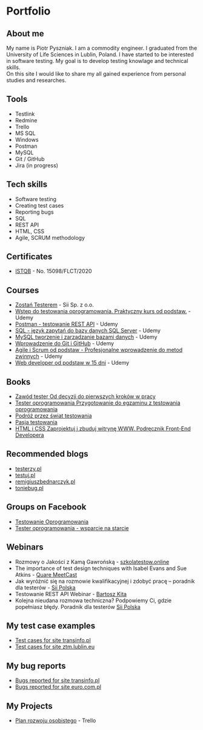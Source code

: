 # Portfolio

## About me

My name is Piotr Pyszniak. I am a commodity engineer. I graduated from the University of Life Sciences in Lublin, Poland. I have started to be interested in software testing. My goal is to develop testing knowlage and technical skills.  
On this site I would like to share my all gained experience from personal studies and researches.

## Tools

* Testlink
* Redmine
* Trello
* MS SQL
* Windows
* Postman
* MySQL
* Git / GitHub
* Jira (in progress)

## Tech skills

* Software testing
* Creating test cases
* Reporting bugs
* SQL
* REST API
* HTML, CSS
* Agile, SCRUM methodology

## Certificates

* [ISTQB](https://drive.google.com/file/d/1d_DvwHu0HTr1cnRanlqHRKmXCGZeK608/view?usp=sharing) - No. 15098/FLCT/2020

## Courses

* [Zostań Testerem](https://drive.google.com/file/d/1OzbCg-pwdSv6uD6rKVmcPWoYATDBaBzN/view?usp=sharing) - Sii Sp. z o.o.
* [Wstęp do testowania oprogramowania. Praktyczny kurs od podstaw.](https://www.udemy.com/course/wstep-do-testowania-oprogramowania/) - Udemy
* [Postman - testowanie REST API](https://www.udemy.com/course/kurs-postman/) - Udemy
* [SQL - język zapytań do bazy danych SQL Server](https://www.udemy.com/course/kurs-sql/) - Udemy
* [MySQL tworzenie i zarządzanie bazami danych](https://www.udemy.com/course/mysql-tworzenie-i-zarzadzanie-bazami-danych/) - Udemy
* [Wprowadzenie do Git i GitHub](https://www.udemy.com/course/kurs-git-i-github-od-podstaw/) - Udemy
* [Agile i Scrum od podstaw - Profesjonalne wprowadzenie do metod zwinnych](https://www.udemy.com/course/agile-i-scrum-od-podstaw/) - Udemy
* [Web developer od podstaw w 15 dni](https://www.udemy.com/course/kurs-web-developer-od-podstaw-w-15-dni/) - Udemy


## Books

* [Zawód tester Od decyzji do pierwszych kroków w pracy](https://ksiegarnia.pwn.pl/Zawod-tester,138870798,p.html)
* [Tester oprogramowania Przygotowanie do egzaminu z testowania oprogramowania](https://ksiegarnia.pwn.pl/Tester-oprogramowania-Przygotowanie-do-egzaminu-z-testowania-oprogramowania,84913544,p.html)
* [Podróż przez świat testowania](https://www.funwithbugs.com/store/)
* [Pasja testowania](https://helion.pl/ksiazki/pasja-testowania-wydanie-ii-rozszerzone-krzysztof-jadczyk,paste2.htm#format/d)
* [HTML i CSS Zaprojektuj i zbuduj witrynę WWW. Podręcznik Front-End Developera](https://helion.pl/ksiazki/html-i-css-zaprojektuj-i-zbuduj-witryne-www-podrecznik-front-end-developera-jon-duckett,htcswv.htm#format/d)

## Recommended blogs

* [testerzy.pl](https://testerzy.pl)
* [testuj.pl](https://testuj.pl/blog)
* [remigiuszbednarczyk.pl](https://remigiuszbednarczyk.pl)
* [toniebug.pl](https://www.toniebug.pl)

## Groups on Facebook

* [Testowanie Oprogramowania](https://www.facebook.com/groups/TestowanieOprogramowania)
* [Tester oprogramowania - wsparcie na starcie](https://www.facebook.com/groups/testeroprogramowania)

## Webinars

* Rozmowy o Jakości z Kamą Gawrońską - [szkolatestow.online](https://szkolatestow.online/)
* The importance of test design techniques with Isabel Evans and Sue Atkins - [Quare MeetCast](https://www.meetup.com/pl-PL/Quare-MeetCast/events/272951901/)
* Jak wyróżnić się na rozmowie kwalifikacyjnej i zdobyć pracę – poradnik dla testerów - [Sii Polska](https://siipolska.clickmeeting.com/474387632/ended)
* Testowanie REST API Webinar - [Bartosz Kita](https://testowaniebackendu.pl/)
* Kolejna nieudana rozmowa techniczna? Podpowiemy Ci, gdzie popełniasz błędy. Poradnik dla testerów [Sii Polska](https://siipolska.clickmeeting.com/619144534/ended)


## My test case examples

* [Test cases for site transinfo.pl](https://drive.google.com/file/d/15RcbiwH3jjuI1Nh5CeXsltNmbPVvVslQ/view?usp=sharing)
* [Test cases for site ztm.lublin.eu](https://drive.google.com/file/d/1bgnCp_XACZQ6gf87BHQxWGf9Rbser4vV/view?usp=sharing)

## My bug reports

* [Bugs reported for site transinfo.pl](https://drive.google.com/file/d/1SbI8Eh0P6-BEElPsIB_jH1-MtWHvxydJ/view?usp=sharing)
* [Bugs reported for site euro.com.pl](https://drive.google.com/file/d/17IPULrTQV8lwvQ0PEl76qWOdkTw-scWL/view?usp=sharing)

## My Projects

* [Plan rozwoju osobistego](https://trello.com/b/mf4JNNtw) - Trello

